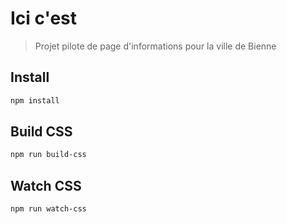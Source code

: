 # Ici c'est

> Projet pilote de page d'informations pour la ville de Bienne

## Install

```bash
npm install
```

## Build CSS

```bash
npm run build-css
```

## Watch CSS

```bash
npm run watch-css
```